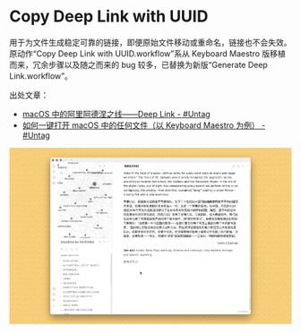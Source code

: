 # Copy Deep Link with UUID

用于为文件生成稳定可靠的链接，即便原始文件移动或重命名，链接也不会失效。原动作“Copy Deep Link with UUID.workflow”系从 Keyboard Maestro 版移植而来，冗余步骤以及随之而来的 bug 较多，已替换为新版“Generate Deep Link.workflow”。

出处文章：

- [macOS 中的阿里阿德涅之线——Deep Link - #Untag](https://utgd.net/article/4972)
- [如何一键打开 macOS 中的任何文件（以 Keyboard Maestro 为例） - #Untag](https://utgd.net/article/4988)

![title](img.gif)
